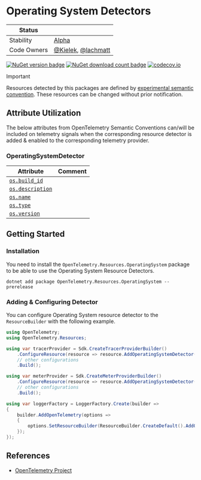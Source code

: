 # Operating System Detectors

| Status      |           |
| ----------- | --------- |
| Stability   | [Alpha](../../README.md#alpha) |
| Code Owners | [@Kielek](https://github.com/Kielek), [@lachmatt](https://github.com/lachmatt) |

[![NuGet version badge](https://img.shields.io/nuget/v/OpenTelemetry.Resources.OperatingSystem)](https://www.nuget.org/packages/OpenTelemetry.Resources.OperatingSystem)
[![NuGet download count badge](https://img.shields.io/nuget/dt/OpenTelemetry.Resources.OperatingSystem)](https://www.nuget.org/packages/OpenTelemetry.Resources.OperatingSystem)
[![codecov.io](https://codecov.io/gh/open-telemetry/opentelemetry-dotnet-contrib/branch/main/graphs/badge.svg?flag=unittests-Resources.OperatingSystem)](https://app.codecov.io/gh/open-telemetry/opentelemetry-dotnet-contrib?flags[0]=unittests-Resources.OperatingSystem)

> [!IMPORTANT]
> Resources detected by this packages are defined by [experimental semantic convention](https://github.com/open-telemetry/semantic-conventions/blob/v1.26.0/docs/resource/os.md).
> These resources can be changed without prior notification.

## Attribute Utilization

The below attributes from OpenTelemetry Semantic Conventions can/will be included
on telemetry signals when the corresponding resource detector is
added & enabled to the corresponding telemetry provider.

### OperatingSystemDetector

| Attribute | Comment |
| --- | --- |
| [`os.build_id`](https://opentelemetry.io/docs/specs/semconv/registry/attributes/os/#os-build_id) | |
| [`os.description`](https://opentelemetry.io/docs/specs/semconv/registry/attributes/os/#os-description) | |
| [`os.name`](https://opentelemetry.io/docs/specs/semconv/registry/attributes/os/#os-name) | |
| [`os.type`](https://opentelemetry.io/docs/specs/semconv/registry/attributes/os/#os-type) | |
| [`os.version`](https://opentelemetry.io/docs/specs/semconv/registry/attributes/os/#os-version) | |

## Getting Started

### Installation

You need to install the
`OpenTelemetry.Resources.OperatingSystem` package to be able to use the
Operating System Resource Detectors.

```shell
dotnet add package OpenTelemetry.Resources.OperatingSystem --prerelease
```

### Adding & Configuring Detector

You can configure Operating System resource detector to
the `ResourceBuilder` with the following example.

```csharp
using OpenTelemetry;
using OpenTelemetry.Resources;

using var tracerProvider = Sdk.CreateTracerProviderBuilder()
    .ConfigureResource(resource => resource.AddOperatingSystemDetector())
    // other configurations
    .Build();

using var meterProvider = Sdk.CreateMeterProviderBuilder()
    .ConfigureResource(resource => resource.AddOperatingSystemDetector())
    // other configurations
    .Build();

using var loggerFactory = LoggerFactory.Create(builder =>
{
    builder.AddOpenTelemetry(options =>
    {
        options.SetResourceBuilder(ResourceBuilder.CreateDefault().AddOperatingSystemDetector());
    });
});
```

## References

- [OpenTelemetry Project](https://opentelemetry.io/)
